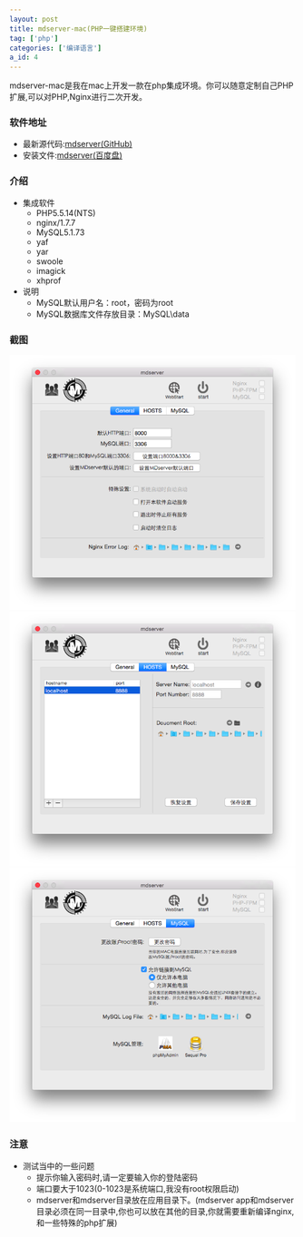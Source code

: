 ```yaml
---
layout: post
title: mdserver-mac(PHP一键搭建环境)
tag: ['php']
categories: ['编译语言']
a_id: 4
---
```


mdserver-mac是我在mac上开发一款在php集成环境。你可以随意定制自己PHP扩展,可以对PHP,Nginx进行二次开发。

### 软件地址
- 最新源代码:[mdserver(GitHub)](https://github.com/midoks/mdserver-mac)
- 安装文件:[mdserver(百度盘)](http://pan.baidu.com/s/1bnfcs4B)

### 介绍
- 集成软件
  * PHP5.5.14(NTS)
  * nginx/1.7.7
  * MySQL5.1.73
  * yaf
  * yar
  * swoole
  * imagick
  * xhprof
- 说明
  * MySQL默认用户名：root，密码为root
  * MySQL数据库文件存放目录：MySQL\data

### 截图
[![Screenshot-1.png](/resources/project/mdserver-mac/Screenshot/Screenshot-1.png)](/resources/project/mdserver-mac/Screenshot/Screenshot-1.png)
[![Screenshot-2.png](/resources/project/mdserver-mac/Screenshot/Screenshot-2.png)](/resources/project/mdserver-mac/Screenshot/Screenshot-2.png)
[![Screenshot-3.png](/resources/project/mdserver-mac/Screenshot/Screenshot-3.png)](/resources/project/mdserver-mac/Screenshot/Screenshot-3.png)

### 注意
- 测试当中的一些问题
  * 提示你输入密码时,请一定要输入你的登陆密码
  * 端口要大于1023(0-1023是系统端口,我没有root权限启动)
  * mdserver和mdserver目录放在应用目录下。(mdserver app和mdserver目录必须在同一目录中,你也可以放在其他的目录,你就需要重新编译nginx,和一些特殊的php扩展)
